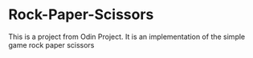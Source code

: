 # Rock-Paper-Scissors
This is a project from Odin Project. It is an implementation of the simple game rock paper scissors
